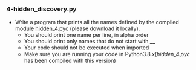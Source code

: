 ### 4-hidden_discovery.py
-	Write a program that prints all the names defined by the compiled module [hidden_4.pyc](https://github.com/holbertonschool/0x02.py/raw/maste/hidden_4.pyc) (please download it locally).
	-	You should print one name per line, in alpha order
	-	You should print only names that do not start with **__**
	-	Your code should not be executed when imported
	-	Make sure you are running your code in Python3.8.x(*hidden_4.pyc* has been compiled with this version)
